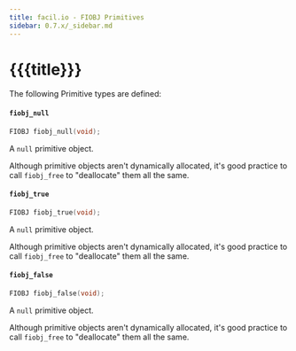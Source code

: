 ```yaml
---
title: facil.io - FIOBJ Primitives
sidebar: 0.7.x/_sidebar.md
---
```

# {{{title}}}

The following Primitive types are defined:

#### `fiobj_null`

```c
FIOBJ fiobj_null(void);
```

A `null` primitive object.

Although primitive objects aren't dynamically allocated, it's good practice to call `fiobj_free` to "deallocate" them all the same.

#### `fiobj_true`

```c
FIOBJ fiobj_true(void);
```

A `null` primitive object.

Although primitive objects aren't dynamically allocated, it's good practice to call `fiobj_free` to "deallocate" them all the same.

#### `fiobj_false`

```c
FIOBJ fiobj_false(void);
```

A `null` primitive object.

Although primitive objects aren't dynamically allocated, it's good practice to call `fiobj_free` to "deallocate" them all the same.
